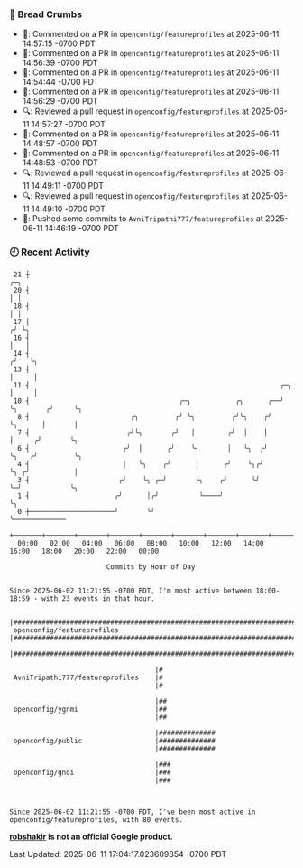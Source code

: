 ### 🍞 Bread Crumbs

 * 💬: Commented on a PR in  `openconfig/featureprofiles` at 2025-06-11 14:57:15 -0700 PDT
 * 💬: Commented on a PR in  `openconfig/featureprofiles` at 2025-06-11 14:56:39 -0700 PDT
 * 💬: Commented on a PR in  `openconfig/featureprofiles` at 2025-06-11 14:54:44 -0700 PDT
 * 💬: Commented on a PR in  `openconfig/featureprofiles` at 2025-06-11 14:56:29 -0700 PDT
 * 🔍: Reviewed a pull request in  `openconfig/featureprofiles` at 2025-06-11 14:57:27 -0700 PDT
 * 💬: Commented on a PR in  `openconfig/featureprofiles` at 2025-06-11 14:48:57 -0700 PDT
 * 💬: Commented on a PR in  `openconfig/featureprofiles` at 2025-06-11 14:48:53 -0700 PDT
 * 🔍: Reviewed a pull request in  `openconfig/featureprofiles` at 2025-06-11 14:49:11 -0700 PDT
 * 🔍: Reviewed a pull request in  `openconfig/featureprofiles` at 2025-06-11 14:49:10 -0700 PDT
 * 🚢: Pushed some commits to `AvniTripathi777/featureprofiles` at 2025-06-11 14:46:19 -0700 PDT

### 🕘 Recent Activity
```
 21 ┼                                                                            ╭─╮
 20 ┤                                                                            │ │
 18 ┤                                                                            │ │
 17 ┤                                                                           ╭╯ ╰╮
 16 ┤                                                                           │   │
 14 ┤                                                                          ╭╯   ╰╮
 13 ┤                                                                          │     │
 11 ┤                                                              ╭─╮         │     │
 10 ┤                                     ╭─╮           ╭╮      ╭──╯ ╰╮       ╭╯     ╰╮
  8 ┤                         ╭╮         ╭╯ ╰╮         ╭╯╰╮    ╭╯     ╰╮      │       │
  7 ┤                        ╭╯╰╮       ╭╯   │        ╭╯  │    │       │     ╭╯       ╰╮
  6 ┤                       ╭╯  │      ╭╯    ╰╮       │   ╰╮  ╭╯       ╰╮   ╭╯         ╰╮
  4 ┤                       │   ╰╮    ╭╯      │      ╭╯    ╰╮╭╯         ╰╮ ╭╯           │
  3 ┤                      ╭╯    ╰╮ ╭─╯       ╰╮    ╭╯      ╰╯           ╰─╯            ╰╮
  1 ┤                     ╭╯      │╭╯          ╰────╯                                    ╰╮
  0 ┼─────────────────────╯       ╰╯                                                      ╰─────────────
    +───────+───────+───────+───────+───────+───────+───────+───────+───────+───────+───────+───────+────
  00:00   02:00   04:00   06:00   08:00   10:00   12:00   14:00   16:00   18:00   20:00   22:00   00:00   

						Commits by Hour of Day


Since 2025-06-02 11:21:55 -0700 PDT, I'm most active between 18:00-18:59 - with 23 events in that hour.

```



```
                                    |################################################################################
 openconfig/featureprofiles         |################################################################################
                                    |################################################################################

                                    |#
 AvniTripathi777/featureprofiles    |#
                                    |#

                                    |##
 openconfig/ygnmi                   |##
                                    |##

                                    |##############
 openconfig/public                  |##############
                                    |##############

                                    |###
 openconfig/gnoi                    |###
                                    |###



Since 2025-06-02 11:21:55 -0700 PDT, I've been most active in openconfig/featureprofiles, with 80 events.

```
**[robshakir](mailto:robjs@google.com) is not an official Google product.**  


Last Updated: 2025-06-11 17:04:17.023609854 -0700 PDT
